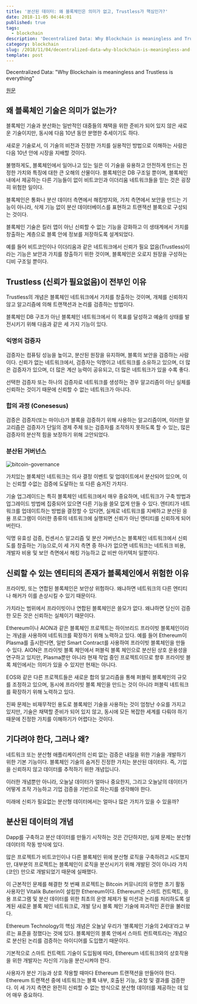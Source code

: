 ```yaml
---
title: '분산된 데이터: 왜 블록체인은 의미가 없고, Trustless가 핵심인가?'
date: 2018-11-05 04:44:01
published: true
tags:
  - blockchain
description: 'Decentralized Data: Why Blockchain is meaningless and Trustless'
category: blockchain
slug: /2018/11/04/decentralized-data-why-blockchain-is-meaningless-and-trustless-is-everything/
template: post
---
```


Decentralized Data: "Why Blockchain is meaningless and Trustless is everything"

[원문](https://hackernoon.com/decentralized-data-why-blockchain-is-meaningless-and-trustless-is-everything-318fd14d3827)

## 왜 블록체인 기술은 의미가 없는가?

블록체인 기술과 분산화는 일반적인 대중들의 채택을 위한 준비가 되어 있지 않은 새로운 기술이지만, 동시에 다음 10년 동안 분명한 추세이기도 하다.

새로운 기술로서, 이 기술의 비전과 진정한 가치를 실용적인 방법으로 이해하는 사람은 다음 10년 안에 시장을 지배할 것이다.

불행하게도, 블록체인에서 일어나고 있는 일은 이 기술을 유용하고 안전하게 만드는 진정한 가치와 특징에 대한 큰 오해의 산물이다. 블록체인은 DB 구조일 뿐이며, 블록체인 내에서 제공하는 다른 기능들이 없이 비트코인과 이더리움 네트워크들을 믿는 것은 굉장히 위험한 일이다.

블록체인은 통화나 분산 데이터 측면에서 해킹방지와, 가치 측면에서 보안을 만드는 기능이 아니라, 삭제 기능 없이 분산 데이터베이스를 표현하고 트랜잭션 블록으로 구성되는 것이다.

블록체인 기술은 킬러 앱이 아닌 신뢰할 수 없는 기능을 강화하고 이 생태계에서 가치를 창출하는 계층으로 블록 안에 정보를 저장하도록 설계되었다.

예를 들어 비트코인이나 이더리움과 같은 네트워크에서 신뢰가 필요 없음(Trustless)이라는 기능은 보안과 가치를 창출하기 위한 것이며, 블록체인은 오로지 원장을 구성하는 디비 구조일 뿐이다.

## Trustless (신뢰가 필요없음)이 전부인 이유

Trustless의 개념은 블록체인 네트워크에서 가치를 창출하는 것이며, 개체를 신뢰하지 않고 알고리즘에 의해 트랜잭션과 논리를 검증하는 방법이다.

블록체인 DB 구조가 아닌 블록체인 네트워크에서 이 목표를 달성하고 예술의 상태를 발전시키기 위해 다음과 같은 세 가지 기능이 있다.

### 익명의 검증자

검증자는 컴퓨팅 성능을 높이고, 분산된 원장을 유지하며, 블록의 보안을 검증하는 사람이다. 신뢰가 없는 네트워크에서, 검증자는 익명이고 네트워크를 소유하고 있으며, 더 많은 검증자가 있으며, 더 많은 계산 능력이 공유되고, 더 많은 네트워크가 있을 수록 좋다.

선택한 검증자 또는 하나의 검증자로 네트워크를 생성하는 경우 알고리즘이 아닌 실체를 신뢰하는 것이기 때문에 신뢰할 수 없는 네트워크가 아니다.

### 합의 과정 (Conesesus)

검증은 검증자(또는 마이너)가 블록을 검증하기 위해 사용하는 알고리즘이며, 이러한 알고리즘은 검증자가 단일의 경제 주체 또는 검증자를 조작하지 못하도록 할 수 있는, 많은 검증자의 분산적 힘을 보장하기 위해 고안되었다.

### 분산된 거버넌스

![bitcoin-governance](../images/bitcoin-governance.png)

가치있는 블록체인 네트워크는 의사 결정 이벤트 및 업데이트에서 분산되어 있으며, 이는 신뢰할 수없는 검증에 도달하는 또 다른 숨겨진 가치다.

기술 업그레이드는 특히 블록체인 네트워크에서 매우 중요하며, 네트워크가 구축 방법과 업그레이드 방법에 집중되어 있으면 다른 기능을 쓸모 없게 만들 수 있다. 엔티티가 네트워크를 업데이트하는 방법을 결정할 수 있다면, 실제로 네트워크를 지배하고 분산된 응용 프로그램이 이러한 종류의 네트워크에 실행되면 신뢰가 아닌 엔티티를 신뢰하게 되어 버린다.

익명 유효성 검증, 컨센서스 알고리즘 및 분산 거버넌스는 블록체인 네트워크에서 신뢰도를 창출하는 기능으로,이 세 가지 측면 중 하나가 없으면 네트워크는 네트워크 비용, 개발자 비용 및 보안 측면에서 해킹 가능하고 값 비싼 아키텍처 일뿐이다.

## 신뢰할 수 있는 엔티티의 존재가 블록체인에서 위험한 이유

프라이빗, 또는 연합된 블록체인은 보안상 위험하다. 왜냐하면 네트워크의 다른 엔티티나 해커가 이를 손상시킬 수 있기 때문이다.

가치라는 범위에서 프라이빗이나 연합된 블록체인은 쓸모가 없다. 왜냐하면 당신이 검증한 모든 것은 신뢰하는 실체이기 때문이다.

Ethereum이나 AION과 같은 블록체인 프로젝트는 하이브리드 프라이빗 블록체인이라는 개념을 사용하여 네트워크를 확장하기 위해 노력하고 있다. 예를 들어 Ethereum이 Plasma를 출시한다면, 일반 Smart Contract를 사용하여 프라이빗 블록체인을 만들 수 있다. AION은 프라이빗 블록 체인에서 퍼블릭 블록 체인으로 분산된 상호 운용성을 연구하고 있지만, Plasma뿐만 아니라 현재 작업 중인 프로젝트이므로 향후 프라이빗 블록 체인에서는 의미가 있을 수 있지만 현재는 아니다.

EOS와 같은 다른 프로젝트들은 새로운 합의 알고리즘을 통해 퍼블릭 블록체인의 규모를 조정하고 있으며, 동시에 프라이빗 블록 체인을 만드는 것이 아니라 퍼블릭 네트워크를 확장하기 위해 노력하고 있다.

진짜 문제는 비재무적인 용도로 블록체인 기술을 사용하는 것이 엄청난 수요를 가지고 있지만, 기술은 채택할 준비가 되어 있지 않고, 동시에 모든 복잡한 세계를 다뤄야 하기 때문에 진정한 가치를 이해하기가 어렵다는 것이다.

## 기다려야 한다, 그러나 왜?

네트워크 또는 분산형 애플리케이션의 신뢰 없는 검증은 내일을 위한 기술을 개발하기 위한 기본 기능이다. 블록체인 기술의 숨겨진 진정한 가치는 분산된 데이터다. 즉, 기업을 신뢰하지 않고 데이터를 추적하기 위한 개념입니다.

이러한 개념뿐만 아니라, 오늘날 데이터가 얼마나 중요한지, 그리고 오늘날의 데이터가 어떻게 조작 가능하고 기업 검증을 기반으로 하는지를 생각해야 한다.

미래에 신뢰가 필요없는 분산형 데이터에서는 얼마나 많은 가치가 있을 수 있을까?

## 분산된 데이터의 개념

Dapp를 구축하고 분산 데이터를 만들기 시작하는 것은 간단하지만, 실제 문제는 분산형 데이터의 작동 방식에 있다.

많은 프로젝트가 비트코인이나 다른 블록체인 위에 분산형 로직을 구축하려고 시도했지만, 대부분의 프로젝트는 블록체인이 로직을 분산시키기 위해 개발된 것이 아니라 가치(코인) 만으로 개발되었기 때문에 실패했다.

이 근본적인 문제를 해결한 첫 번째 프로젝트는 Bitcoin 커뮤니티의 유명한 초기 활동 사용자인 Vitalik Buterin이 설립한 Ethereum이다. Ethereum은 스마트 컨트랙트, 응용 프로그램 및 분산 데이터를 위한 최초의 운영 체제가 될 미션과 논리를 처리하도록 설계된 새로운 블록 체인 네트워크로, 개발 당시 블록 체인 기술에 파괴적인 혼란을 불러왔다.

Ethereum Technology의 핵심 개념은 오늘날 우리가 ‘블록체인 기술의 2세대’라고 부르는 표준을 정했다는 것에 있다. 블록체인의 블록 안에서 스마트 컨트랙트라는 개념으로 분산된 논리를 검증하는 아이디어를 도입했기 때문이다.

기본적으로 스마트 컨트랙트 기술이 도입됨에 따라, Ethereum 네트워크와의 상호작용을 위한 개발자는 자신의 기능을 분산시켜야 한다.

사용자가 분산 기능과 상호 작용할 때마다 Ethereum 트랜잭션을 만들어야 한다. Ethereum 트랜잭션 중에 네트워크는 블록 내부, 호출된 기능, 요청 및 결과를 검증한다. 이 세 가지 측면은 완전히 신뢰할 수 없는 방식으로 분산형 데이터를 제공하는 데 있어 매우 중요하다.
